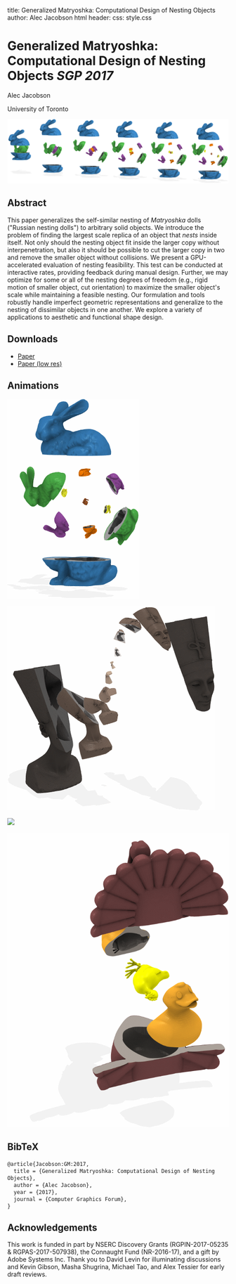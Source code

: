 title: Generalized Matryoshka: Computational Design of Nesting Objects
author: Alec Jacobson
html header: <meta property="og:image" content="http://www.dgp.toronto.edu/projects/matryoshka/matryoshka-teaser.jpg" />
<meta property="og:description" content="This paper generalizes the
self-similar nesting of Matryoshka dolls (&quot;Russian nesting dolls&quot;) to
arbitrary solid objects. We introduce the problem of finding the largest scale
replica of an object that nests inside itself. Not only should the nesting
object fit inside the larger copy without interpenetration, but also it should
be possible to cut the larger copy in two and remove the smaller object without
collisions. We present a GPU-accelerated evaluation of nesting feasibility.
This test can be conducted at interactive rates, providing feedback during
manual design. Further, we may optimize for some or all of the nesting degrees
of freedom (e.g., rigid motion of smaller object, cut orientation) to maximize
the smaller object's scale while maintaining a feasible nesting. Our
formulation and tools robustly handle imperfect geometric representations and
generalize to the nesting of dissimilar objects in one another. We explore a
variety of applications to aesthetic and functional shape design.
" />
css: style.css

# Generalized Matryoshka: Computational Design of Nesting Objects _SGP 2017_

<div class=authors>

Alec Jacobson

University of Toronto

</div>

![](matryoshka-teaser.jpg)

## Abstract

This paper generalizes the self-similar nesting of _Matryoshka_ dolls ("Russian
nesting dolls") to arbitrary solid objects. We introduce the problem of finding
the largest scale replica of an object that _nests_ inside itself. Not only
should the nesting object fit inside the larger copy without interpenetration,
but also it should be possible to cut the larger copy in two and remove the
smaller object without collisions. We present a GPU-accelerated evaluation of
nesting feasibility. This test can be conducted at interactive rates, providing
feedback during manual design. Further, we may optimize for some or all of the
nesting degrees of freedom (e.g., rigid motion of smaller object, cut
orientation) to maximize the smaller object's scale while maintaining a
feasible nesting. Our formulation and tools robustly handle imperfect geometric
representations and generalize to the nesting of dissimilar objects in one
another. We explore a variety of applications to aesthetic and functional shape
design.

## Downloads

 - [Paper](generalized-matryoshka-computational-design-of-nesting-objects-sgp-2017-jacobson.pdf )
 - [Paper (low res)](generalized-matryoshka-computational-design-of-nesting-objects-sgp-2017-compressed-jacobson.pdf)

## Animations

![](matryoshka-bunnies.gif)

![](matryoshka-nefertiti-fred-wilson.gif)

![](matryoshka-calavera.gif)

![](matryoshka-turducken.gif)

## BibTeX

```
@article{Jacobson:GM:2017,
  title = {Generalized Matryoshka: Computational Design of Nesting Objects},
  author = {Alec Jacobson},
  year = {2017},
  journal = {Computer Graphics Forum}, 
}
```
## Acknowledgements 

This work is funded in part by NSERC Discovery Grants (RGPIN-2017-05235 &
RGPAS-2017-507938), the Connaught Fund (NR-2016-17), and a gift by Adobe
Systems Inc. Thank you to David Levin for illuminating discussions and Kevin
Gibson, Masha Shugrina, Michael Tao, and Alex Tessier for early draft reviews.
